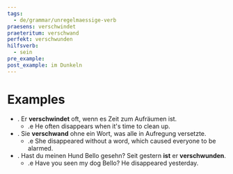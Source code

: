 ```yaml
---
tags:
  - de/grammar/unregelmaessige-verb
praesens: verschwindet
praeteritum: verschwand
perfekt: verschwunden
hilfsverb:
  - sein
pre_example: 
post_example: im Dunkeln
---
```


# Examples
- . Er **verschwindet** oft, wenn es Zeit zum Aufräumen ist.
	- .e He often disappears when it's time to clean up.
- . Sie **verschwand** ohne ein Wort, was alle in Aufregung versetzte.
	- .e She disappeared without a word, which caused everyone to be alarmed.
- . Hast du meinen Hund Bello gesehn? Seit gestern **ist** er **verschwunden**.
	- .e Have you seen my dog Bello? He disappeared yesterday.
